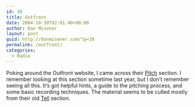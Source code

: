 ```yaml
---
id: 10
title: Outfront
date: 2004-10-30T02:01:40+00:00
author: Dan Misener
layout: post
guid: http://danmisener.com/?p=10
permalink: /outfront/
categories:
  - Radio
---
```

Poking around the Outfront website, I came across their [Pitch](http://www.cbc.ca/outfront/contribute/) section. I remember looking at this section sometime last year, but I don&#8217;t remember seeing all this. It&#8217;s got helpful hints, a guide to the pitching process, and some basic recording techniques. The material seems to be culled mostly from their old [Tell](http://www.cbc.ca/outfront/tell) section.